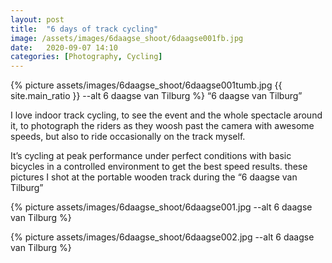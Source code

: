 ```yaml
---
layout: post
title:  "6 days of track cycling"
image: /assets/images/6daagse_shoot/6daagse001fb.jpg
date:   2020-09-07 14:10
categories: [Photography, Cycling]
---
```

{% picture assets/images/6daagse_shoot/6daagse001tumb.jpg {{ site.main_ratio }} --alt 6 daagse van Tilburg %}
“6 daagse van Tilburg”

<!--more-->

I love indoor track cycling, to see the event and the whole spectacle around it, to photograph the riders as they woosh past the camera with awesome speeds, but also to ride occasionally on the track myself.

It’s cycling at peak performance under perfect conditions with basic bicycles in a controlled environment to get the best speed results. these pictures I shot at the portable wooden track during the “6 daagse van Tilburg”

{% picture assets/images/6daagse_shoot/6daagse001.jpg --alt 6 daagse van Tilburg %}

{% picture assets/images/6daagse_shoot/6daagse002.jpg --alt 6 daagse van Tilburg %}



